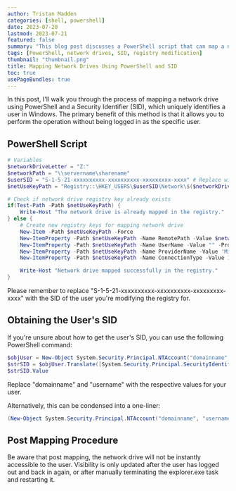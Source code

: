 ```yaml
---
author: Tristan Madden
categories: [shell, powershell]
date: 2023-07-20
lastmod: 2023-07-21
featured: false
summary: "This blog post discusses a PowerShell script that can map a network drive using a Security Identifier (SID), even without being logged in as that user."
tags: [PowerShell, network drives, SID, registry modification]
thumbnail: "thumbnail.png"
title: Mapping Network Drives Using PowerShell and SID
toc: true
usePageBundles: true
---
```


In this post, I'll walk you through the process of mapping a network drive using PowerShell and a Security Identifier (SID), which uniquely identifies a user in Windows. The primary benefit of this method is that it allows you to perform the operation without being logged in as the specific user.

## PowerShell Script

```PowerShell
# Variables
$networkDriveLetter = "Z:"
$networkPath = "\\servername\sharename"
$userSID = "S-1-5-21-xxxxxxxxxx-xxxxxxxxxx-xxxxxxxxx-xxxx" # Replace with the user's SID
$netUseKeyPath = "Registry::\HKEY_USERS\$userSID\Network\$($networkDriveLetter.TrimEnd(':'))"

# Check if network drive registry key already exists
if(Test-Path -Path $netUseKeyPath) {
    Write-Host "The network drive is already mapped in the registry."
} else {
    # Create new registry keys for mapping network drive
    New-Item -Path $netUseKeyPath -Force
    New-ItemProperty -Path $netUseKeyPath -Name RemotePath -Value $networkPath -PropertyType String -Force
    New-ItemProperty -Path $netUseKeyPath -Name UserName -Value "" -PropertyType String -Force # Empty, as this will use the user's current logon credentials
    New-ItemProperty -Path $netUseKeyPath -Name ProviderName -Value 'Microsoft Windows Network' -PropertyType String -Force
    New-ItemProperty -Path $netUseKeyPath -Name ConnectionType -Value 1 -PropertyType DWord -Force

    Write-Host "Network drive mapped successfully in the registry."
}

```

Please remember to replace "S-1-5-21-xxxxxxxxxx-xxxxxxxxxx-xxxxxxxxx-xxxx" with the SID of the user you're modifying the registry for.

## Obtaining the User's SID

If you're unsure about how to get the user's SID, you can use the following PowerShell command:

```PowerShell
$objUser = New-Object System.Security.Principal.NTAccount("domainname", "username")
$strSID = $objUser.Translate([System.Security.Principal.SecurityIdentifier])
$strSID.Value
```

Replace "domainname" and "username" with the respective values for your user.

Alternatively, this can be condensed into a one-liner:

```PowerShell
(New-Object System.Security.Principal.NTAccount("domainname", "username")).Translate([System.Security.Principal.SecurityIdentifier]).Value
```

## Post Mapping Procedure

Be aware that post mapping, the network drive will not be instantly accessible to the user. Visibility is only updated after the user has logged out and back in again, or after manually terminating the explorer.exe task and restarting it.